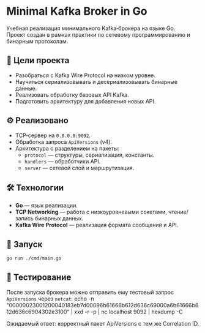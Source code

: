 # Minimal Kafka Broker in Go

Учебная реализация минимального Kafka‑брокера на языке Go.  
Проект создан в рамках практики по сетевому программированию и бинарным протоколам.

## 🎯 Цели проекта
- Разобраться с Kafka Wire Protocol на низком уровне.
- Научиться сериализовывать и десериализовывать бинарные данные.
- Реализовать обработку базовых API Kafka.
- Подготовить архитектуру для добавления новых API.

## ⚙️ Реализовано
- TCP‑сервер на `0.0.0.0:9092`.
- Обработка запроса `ApiVersions` (v4).
- Архитектура с разделением на пакеты:
  - `protocol` — структуры, сериализация, константы.
  - `handlers` — обработчики API.
  - `server` — сетевой слой и маршрутизация.


## 🛠 Технологии
- **Go** — язык реализации.
- **TCP Networking** — работа с низкоуровневыми сокетами, чтение/запись бинарных данных.
-  **Kafka Wire Protocol** — реализация формата сообщений и API.

## 🚀 Запуск
```bash
go run ./cmd/main.go
```
## 🧪 Тестирование

После запуска брокера можно отправить ему тестовый запрос `ApiVersions` через `netcat`:
echo -n "00000023001200040183eb7d00096b61666b612d636c69000a6b61666b612d636c6904302e3100" | xxd -r -p | nc localhost 9092 | hexdump -C

Ожидаемый ответ: корректный пакет ApiVersions с тем же Correlation ID.
